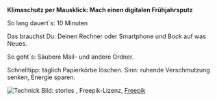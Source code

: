 **Klimaschutz per Mausklick: Mach einen digitalen Frühjahrsputz**

So lang dauert´s: 10 Minuten

Das brauchst Du: Deinen Rechner oder Smartphone und Bock auf was Neues.

So geht´s: Säubere Mail- und andere Ordner. 

Schnelltipp: täglich Papierkörbe löschen. Sinn: ruhende Verschmutzung senken, Energie sparen.

![Technick](https://image.freepik.com/vektoren-kostenlos/illustration-des-interaktionsdesignkonzepts_114360-1442.jpg)
Bild: stories , Freepik-Lizenz, [Freepik](https://de.freepik.com/vektoren-kostenlos/illustration-des-interaktionsdesignkonzepts_7140735.htm#page=1&query=digital&position=2)
